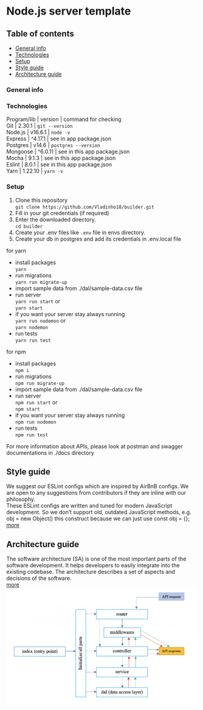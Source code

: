 # Node.js server template

## Table of contents
* [General info](#general-info)
* [Technologies](#technologies)
* [Setup](#setup)
* [Style guide](#style-guide)
* [Architecture guide](#architecture-guide)

### General info

### Technologies
Program/lib | version | command for checking\
Git | 2.30.1 | `git --version`\
Node.js | v16.6.1 | `node -v` \
Express | ^4.17.1 | see in app package.json\
Postgres | v14.6 | `postgres --version`\
Mongoose | ^6.0.11 | see in this app package.json\
Mocha | 9.1.3 | see in this app package.json\
Eslint | 8.0.1 | see in this app package.json\
Yarn | 1.22.10 | `yarn -v`

### Setup
1. Clone this repository\
`git clone https://github.com/Vladinho10/builder.git` 
2. Fill in your git credentials (if required)
3. Enter the downloaded directory.\
`cd builder`
4. Create your .env files like `.env` file in envs directory. 
5. Create your db in postgres and add its credentials in .env.local file

for yarn
* install packages\
  `yarn`
* run migrations\
  `yarn run migrate-up`
* import sample data from ./dal/sample-data.csv file
* run server\
  `yarn run start`
  or\
  `yarn start`
* if you want your server stay always running\
  `yarn run nodemon`
  or\
  `yarn nodemon`
* run tests \
  `yarn run test`


for npm
* install packages\
   `npm i`
* run migrations\
   `npm run migrate-up`
* import sample data from ./dal/sample-data.csv file
* run server\
   `npm run start`
   or \
   `npm start`
* if you want your server stay always running\
`npm run nodemon`
* run tests \
  `npm run test`

For more information about APIs, please look at postman and swagger documentations in ./docs directory

## Style guide 
We suggest our ESLint configs which are inspired by AirBnB configs. We are open to any suggestions from contributors if they are inline with our philosophy. \
These ESLint configs are written and tuned for modern JavaScript development. So we don’t support old, outdated JavaScript methods, e.g. 
obj = new Object() this construct because we can just use const obj = {};\
[more](https://github.com/Vladinho10/node-server-template/blob/master/guides/style-guide.md)

## Architecture guide

The software architecture (SA) is one of the most important parts of the software development. It helps developers to easily integrate into the existing codebase.
The architecture describes a set of aspects and decisions of the software. \
[more](https://github.com/Vladinho10/node-server-template/blob/master/guides/architecture-guide.md)
  <img src="./files/media/app-architecture.png"  alt="app-architecture"/>
